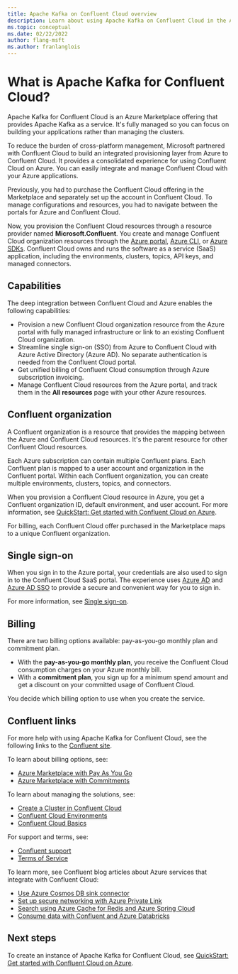 ```yaml
---
title: Apache Kafka on Confluent Cloud overview
description: Learn about using Apache Kafka on Confluent Cloud in the Azure Marketplace.
ms.topic: conceptual
ms.date: 02/22/2022
author: flang-msft
ms.author: franlanglois
---
```


# What is Apache Kafka for Confluent Cloud?

Apache Kafka for Confluent Cloud is an Azure Marketplace offering that provides Apache Kafka as a service. It's fully managed so you can focus on building your applications rather than managing the clusters.

To reduce the burden of cross-platform management, Microsoft partnered with Confluent Cloud to build an integrated provisioning layer from Azure to Confluent Cloud. It provides a consolidated experience for using Confluent Cloud on Azure. You can easily integrate and manage Confluent Cloud with your Azure applications.

Previously, you had to purchase the Confluent Cloud offering in the Marketplace and separately set up the account in Confluent Cloud. To manage configurations and resources, you had to navigate between the portals for Azure and Confluent Cloud.

Now, you provision the Confluent Cloud resources through a resource provider named **Microsoft.Confluent**. You create and manage Confluent Cloud organization resources through the [Azure portal](https://portal.azure.com/), [Azure CLI](/cli/azure/), or [Azure SDKs](/azure#languages-and-tools). Confluent Cloud owns and runs the software as a service (SaaS) application, including the environments, clusters, topics, API keys, and managed connectors.

## Capabilities

The deep integration between Confluent Cloud and Azure enables the following capabilities:

- Provision a new Confluent Cloud organization resource from the Azure portal with fully managed infrastructure or link to an existing Confluent Cloud organization.
- Streamline single sign-on (SSO) from Azure to Confluent Cloud with Azure Active Directory (Azure AD). No separate authentication is needed from the Confluent Cloud portal.
- Get unified billing of Confluent Cloud consumption through Azure subscription invoicing.
- Manage Confluent Cloud resources from the Azure portal, and track them in the **All resources** page with your other Azure resources.

## Confluent organization

A Confluent organization is a resource that provides the mapping between the Azure and Confluent Cloud resources. It's the parent resource for other Confluent Cloud resources.

Each Azure subscription can contain multiple Confluent plans. Each Confluent plan is mapped to a user account and organization in the Confluent portal. Within each Confluent organization, you can create multiple environments, clusters, topics, and connectors.

When you provision a Confluent Cloud resource in Azure, you get a Confluent organization ID, default environment, and user account. For more information, see [QuickStart: Get started with Confluent Cloud on Azure](create.md).

For billing, each Confluent Cloud offer purchased in the Marketplace maps to a unique Confluent organization.

## Single sign-on

When you sign in to the Azure portal, your credentials are also used to sign in to the Confluent Cloud SaaS portal. The experience uses [Azure AD](../../active-directory/fundamentals/active-directory-whatis.md) and [Azure AD SSO](../../active-directory/manage-apps/what-is-single-sign-on.md) to provide a secure and convenient way for you to sign in.

For more information, see [Single sign-on](manage.md#single-sign-on).

## Billing

There are two billing options available: pay-as-you-go monthly plan and commitment plan.

- With the **pay-as-you-go monthly plan**, you receive the Confluent Cloud consumption charges on your Azure monthly bill.
- With a **commitment plan**, you sign up for a minimum spend amount and get a discount on your committed usage of Confluent Cloud.

You decide which billing option to use when you create the service.

## Confluent links

For more help with using Apache Kafka for Confluent Cloud, see the following links to the [Confluent site](https://docs.confluent.io/home/overview.html).

To learn about billing options, see:

* [Azure Marketplace with Pay As You Go](https://docs.confluent.io/cloud/current/billing/ccloud-azure-payg.html)
* [Azure Marketplace with Commitments](https://docs.confluent.io/cloud/current/billing/ccloud-azure-ubb.html)

To learn about managing the solutions, see:

* [Create a Cluster in Confluent Cloud](https://docs.confluent.io/cloud/current/clusters/create-cluster.html)
* [Confluent Cloud Environments](https://docs.confluent.io/current/cloud/using/environments.html)
* [Confluent Cloud Basics](https://docs.confluent.io/current/cloud/using/cloud-basics.html)

For support and terms, see:

* [Confluent support](https://support.confluent.io)
* [Terms of Service](https://www.confluent.io/confluent-cloud-tos)

To learn more, see Confluent blog articles about Azure services that integrate with Confluent Cloud:

* [Use Azure Cosmos DB sink connector](https://www.confluent.io/blog/announcing-confluent-cloud-azure-cosmos-db-connector)
* [Set up secure networking with Azure Private Link](https://www.confluent.io/blog/how-to-set-up-secure-networking-in-confluent-with-azure-private-link)
* [Search using Azure Cache for Redis and Azure Spring Cloud](https://www.confluent.io/blog/real-time-search-and-analytics-with-confluent-cloud-azure-redis-spring-cloud)
* [Consume data with Confluent and Azure Databricks](https://www.confluent.io/blog/consume-avro-data-from-kafka-topics-and-secured-schema-registry-with-databricks-confluent-cloud-on-azure)

## Next steps

To create an instance of Apache Kafka for Confluent Cloud, see [QuickStart: Get started with Confluent Cloud on Azure](create.md).

